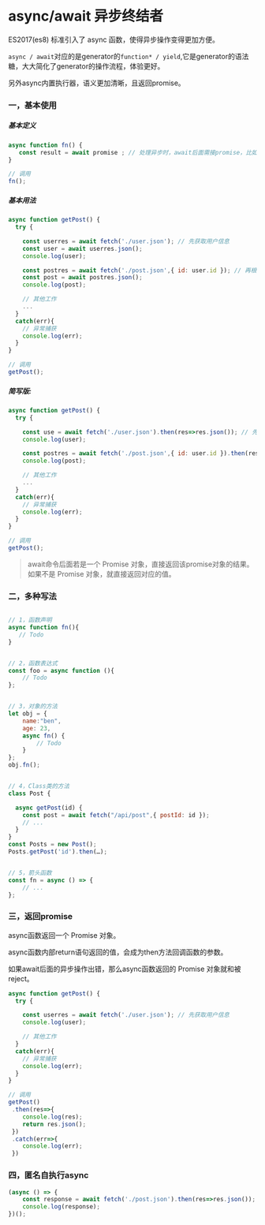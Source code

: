 # async/await 异步终结者
ES2017(es8) 标准引入了 async 函数，使得异步操作变得更加方便。  

`async / await`对应的是generator的`function* / yield`,它是generator的语法糖，大大简化了generator的操作流程，体验更好。

另外async内置执行器，语义更加清晰，且返回promise。

### 一，基本使用    

##### 基本定义  

```js 
async function fn() {  
   const result = await promise ; // 处理异步时，await后面需接promise，比如fetch、axios等
}    

// 调用  
fn();
```    
##### 基本用法
```js
async function getPost() {  
  try {

    const userres = await fetch('./user.json'); // 先获取用户信息
    const user = await userres.json();
    console.log(user);  

    const postres = await fetch('./post.json',{ id: user.id }); // 再根据userId去获取用户的post
    const post = await postres.json();
    console.log(post);  

    // 其他工作
    ...
  }
  catch(err){
    // 异常捕获
    console.log(err);  
  }
}    

// 调用  
getPost();
```    

##### 简写版:  
```js
async function getPost() {  
  try {

    const use = await fetch('./user.json').then(res=>res.json()); // 先获取用户信息
    console.log(user);  

    const postres = await fetch('./post.json',{ id: user.id }).then(res=>res.json()); // 再根据userId去获取用户的post
    console.log(post);  

    // 其他工作
    ...
  }
  catch(err){
    // 异常捕获
    console.log(err);  
  }
}    

// 调用  
getPost();
```    

> await命令后面若是一个 Promise 对象，直接返回该promise对象的结果。如果不是 Promise 对象，就直接返回对应的值。

### 二，多种写法  

```js  

// 1，函数声明
async function fn(){
   // Todo
}


// 2，函数表达式
const foo = async function (){
    // Todo
};


// 3，对象的方法
let obj = { 
    name:"ben",
    age: 23,
    async fn() {
        // Todo
    } 
};  
obj.fn();


// 4，Class类的方法
class Post {

  async getPost(id) {
    const post = await fetch("/api/post",{ postId: id });
    // ...
  }
}
const Posts = new Post();
Posts.getPost('id').then(…);  


// 5，箭头函数
const fn = async () => {
    // ...
};
```

### 三，返回promise  
async函数返回一个 Promise 对象。

async函数内部return语句返回的值，会成为then方法回调函数的参数。    

如果await后面的异步操作出错，那么async函数返回的 Promise 对象就和被reject。

```js
async function getPost() {  
  try {

    const userres = await fetch('./user.json'); // 先获取用户信息
    console.log(user);  

    // 其他工作
  }
  catch(err){
    // 异常捕获
    console.log(err);  
  }
}    

// 调用  
getPost()
 .then(res=>{
    console.log(res);
    return res.json();
 })
 .catch(err=>{
    console.log(err);
 })
```    


### 四，匿名自执行async  
```js
(async () => {
    const response = await fetch('./post.json').then(res=>res.json());
    console.log(response);
})();
```